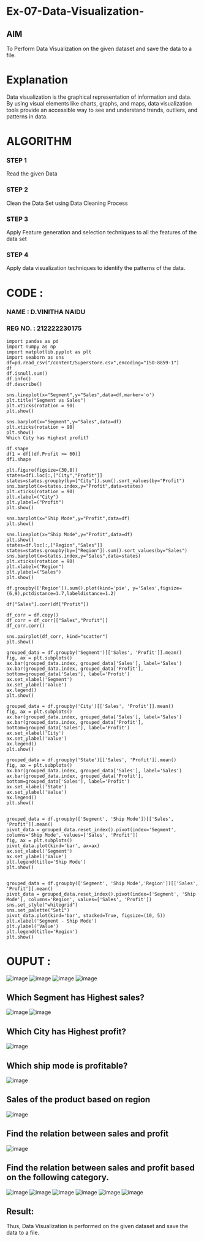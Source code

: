 # Ex-07-Data-Visualization-

## AIM
To Perform Data Visualization on the given dataset and save the data to a file. 

# Explanation
Data visualization is the graphical representation of information and data. By using visual elements like charts, graphs, and maps, data visualization tools provide an accessible way to see and understand trends, outliers, and patterns in data.

# ALGORITHM
### STEP 1
Read the given Data
### STEP 2
Clean the Data Set using Data Cleaning Process
### STEP 3
Apply Feature generation and selection techniques to all the features of the data set
### STEP 4
Apply data visualization techniques to identify the patterns of the data.


# CODE :
### NAME : D.VINITHA NAIDU
### REG NO. : 212222230175

```
import pandas as pd
import numpy as np
import matplotlib.pyplot as plt
import seaborn as sns
df=pd.read_csv("/content/Superstore.csv",encoding="ISO-8859-1")
df
df.isnull.sum()
df.info()
df.describe()

sns.lineplot(x="Segment",y="Sales",data=df,marker='o')
plt.title("Segment vs Sales")
plt.xticks(rotation = 90)
plt.show()

sns.barplot(x="Segment",y="Sales",data=df)
plt.xticks(rotation = 90)
plt.show()
Which City has Highest profit?

df.shape
df1 = df[(df.Profit >= 60)]
df1.shape

plt.figure(figsize=(30,8))
states=df1.loc[:,["City","Profit"]]
states=states.groupby(by=["City"]).sum().sort_values(by="Profit")
sns.barplot(x=states.index,y="Profit",data=states)
plt.xticks(rotation = 90)
plt.xlabel=("City")
plt.ylabel=("Profit")
plt.show()

sns.barplot(x="Ship Mode",y="Profit",data=df)
plt.show()

sns.lineplot(x="Ship Mode",y="Profit",data=df)
plt.show()
states=df.loc[:,["Region","Sales"]]
states=states.groupby(by=["Region"]).sum().sort_values(by="Sales")
sns.barplot(x=states.index,y="Sales",data=states)
plt.xticks(rotation = 90)
plt.xlabel=("Region")
plt.ylabel=("Sales")
plt.show()

df.groupby(['Region']).sum().plot(kind='pie', y='Sales',figsize=(6,9),pctdistance=1.7,labeldistance=1.2)

df["Sales"].corr(df["Profit"])

df_corr = df.copy()
df_corr = df_corr[["Sales","Profit"]]
df_corr.corr()

sns.pairplot(df_corr, kind="scatter")
plt.show()

grouped_data = df.groupby('Segment')[['Sales', 'Profit']].mean()
fig, ax = plt.subplots()
ax.bar(grouped_data.index, grouped_data['Sales'], label='Sales')
ax.bar(grouped_data.index, grouped_data['Profit'], bottom=grouped_data['Sales'], label='Profit')
ax.set_xlabel('Segment')
ax.set_ylabel('Value')
ax.legend()
plt.show()

grouped_data = df.groupby('City')[['Sales', 'Profit']].mean()
fig, ax = plt.subplots()
ax.bar(grouped_data.index, grouped_data['Sales'], label='Sales')
ax.bar(grouped_data.index, grouped_data['Profit'], bottom=grouped_data['Sales'], label='Profit')
ax.set_xlabel('City')
ax.set_ylabel('Value')
ax.legend()
plt.show()

grouped_data = df.groupby('State')[['Sales', 'Profit']].mean()
fig, ax = plt.subplots()
ax.bar(grouped_data.index, grouped_data['Sales'], label='Sales')
ax.bar(grouped_data.index, grouped_data['Profit'], bottom=grouped_data['Sales'], label='Profit')
ax.set_xlabel('State')
ax.set_ylabel('Value')
ax.legend()
plt.show()


grouped_data = df.groupby(['Segment', 'Ship Mode'])[['Sales', 'Profit']].mean()
pivot_data = grouped_data.reset_index().pivot(index='Segment', columns='Ship Mode', values=['Sales', 'Profit'])
fig, ax = plt.subplots()
pivot_data.plot(kind='bar', ax=ax)
ax.set_xlabel('Segment')
ax.set_ylabel('Value')
plt.legend(title='Ship Mode')
plt.show()


grouped_data = df.groupby(['Segment', 'Ship Mode','Region'])[['Sales', 'Profit']].mean()
pivot_data = grouped_data.reset_index().pivot(index=['Segment', 'Ship Mode'], columns='Region', values=['Sales', 'Profit'])
sns.set_style("whitegrid")
sns.set_palette("Set1")
pivot_data.plot(kind='bar', stacked=True, figsize=(10, 5))
plt.xlabel('Segment - Ship Mode')
plt.ylabel('Value')
plt.legend(title='Region')
plt.show()
```

# OUPUT :
![image](https://github.com/VinithaNaidu/Ex-08-Data-Visualization-/assets/121166004/507a3fb1-9e1d-40cc-a36c-da7e491ca3bf)
![image](https://github.com/VinithaNaidu/Ex-08-Data-Visualization-/assets/121166004/1677a2e6-f11c-4073-ab40-47bbcca14db8)
![image](https://github.com/VinithaNaidu/Ex-08-Data-Visualization-/assets/121166004/11ae1602-08ae-41f1-81be-ec71eea165f5)
![image](https://github.com/VinithaNaidu/Ex-08-Data-Visualization-/assets/121166004/45517166-80e0-409d-aad3-a5c83a58c79d)
## Which Segment has Highest sales?
![image](https://github.com/VinithaNaidu/Ex-08-Data-Visualization-/assets/121166004/d8b97eb7-7ceb-45bb-9d67-db458dc39759)
![image](https://github.com/VinithaNaidu/Ex-08-Data-Visualization-/assets/121166004/4fb9f346-4ee5-4a84-83d1-aaec48ee0ec5)
## Which City has Highest profit?
![image](https://github.com/VinithaNaidu/Ex-08-Data-Visualization-/assets/121166004/831acbc9-18b0-4118-8629-1165cafe25e9)
## Which ship mode is profitable?
![image](https://github.com/VinithaNaidu/Ex-08-Data-Visualization-/assets/121166004/d773cc73-1dae-48df-bcf0-be2647db70b1)
## Sales of the product based on region
![image](https://github.com/VinithaNaidu/Ex-08-Data-Visualization-/assets/121166004/f188b2f7-a7a2-47d1-915b-74d05582a091)
## Find the relation between sales and profit
![image](https://github.com/VinithaNaidu/Ex-08-Data-Visualization-/assets/121166004/5d3b9c7f-840c-4a7f-bced-24889b8330f9)
## Find the relation between sales and profit based on the following category.
![image](https://github.com/VinithaNaidu/Ex-08-Data-Visualization-/assets/121166004/bcdc4326-828e-4864-a7bd-2e78fd45660f)
![image](https://github.com/VinithaNaidu/Ex-08-Data-Visualization-/assets/121166004/5b935ab8-7c46-4b8e-ba3b-e51527f705ae)
![image](https://github.com/VinithaNaidu/Ex-08-Data-Visualization-/assets/121166004/b40fa785-609c-493b-a66a-2502a87c9c72)
![image](https://github.com/VinithaNaidu/Ex-08-Data-Visualization-/assets/121166004/51ec9787-52b5-4db6-b21a-38097f6baa38)
![image](https://github.com/VinithaNaidu/Ex-08-Data-Visualization-/assets/121166004/c3874877-561c-4973-af98-5a91fbbe21fc)
![image](https://github.com/VinithaNaidu/Ex-08-Data-Visualization-/assets/121166004/1ba16325-90cf-40b0-a337-ee1a0c00b1c3)
## Result:
Thus, Data Visualization is performed on the given dataset and save the data to a file.




